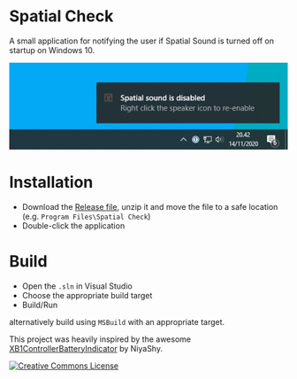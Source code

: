 # Spatial Check
A small application for notifying the user if Spatial Sound is turned off on startup on Windows 10.

![Screenshot](screenshot.png)

# Installation
- Download the [Release file](https://github.com/andersfischernielsen/Spatial-Check/releases/latest), unzip it and move the file to a safe location (e.g. `Program Files\Spatial Check`)
- Double-click the application

# Build
- Open the `.sln` in Visual Studio
- Choose the appropriate build target
- Build/Run

alternatively build using `MSBuild` with an appropriate target. 

This project was heavily inspired by the awesome [XB1ControllerBatteryIndicator](https://github.com/NiyaShy/XB1ControllerBatteryIndicator) by NiyaShy. 

<a rel="license" href="http://creativecommons.org/licenses/by-nc/4.0/"><img alt="Creative Commons License" style="border-width:0" src="https://i.creativecommons.org/l/by-nc/4.0/80x15.png" /></a>
